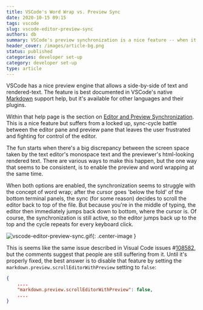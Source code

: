 ```yaml
---
title: VSCode's Word Wrap vs. Preview Sync
date: 2020-10-15 09:15
tags: vscode
slug: vscode-editor-preview-sync
authors: db
summary: VSCode's preview synchronization is a nice feature -- when it works...
header_cover: /images/article-bg.png
status: published
categories: developer set-up
category: developer set-up
type: article
---
```


VSCode has a nice preview engine that allows a side-by-side of text and rendered-text. The feature is best documented in VSCode's native [Markdown] support help, but it's available for other languages and their plugins.

Within that help page is the section on [Editor and Preview Synchronization].  This is a nice feature but suffers from a locked up, sync-cycle battle between the editor pane and preview pane that leaves the user frustrated and fighting for control of the editor.

The fun starts when there's a big discrepancy between the screen space  taken by the text editor's monospace text and the previewer's html-looking rendered text.  There are various ways to make this happen, but the one way that seems to be consistent, is to enable the preview and word wrapping at the same time.

When both options are enabled, the synchronization seems to struggle with the concept of word wrap; after the cursor goes 'below the fold' of the bottom terminal panels, the sync (for some reason) decides to scroll the editor back to top of the file.  But because you're in the middle of typing, the editor then immediately jumps back down to bottom, where the cursor is.  Of course, the synchronization is still active, so the editor jumps back up to the top and the cycle repeats for every keyboard click.

![vscode-editor-preview-sync.gif]{: .center-image }

This is seems like the same issue described in Visual Code issues #[108582], but the comments suggest that people are still suffering from it.  Until it's properly fixed, the best answer is to disable that feature by setting the `markdown.preview.scrollEditorWithPreview` setting to `false`:

```json
{
    ....
    "markdown.preview.scrollEditorWithPreview": false,
    ....
}

```

[Markdown]: https://code.visualstudio.com/Docs/languages/markdown
[Editor and Preview Synchronization]: https://code.visualstudio.com/Docs/languages/markdown#_editor-and-preview-synchronization
[108582]: https://github.com/microsoft/vscode/issues/108582
[vscode-editor-preview-sync.gif]: {attach}images/vscode-example.gif
